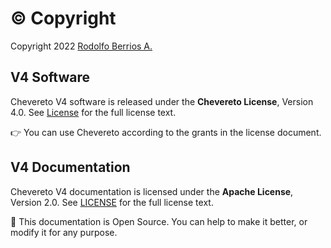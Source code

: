 # ©️ Copyright

Copyright 2022 [Rodolfo Berrios A.](https://rodolfoberrios.com/)

## V4 Software

Chevereto V4 software is released under the **Chevereto License**, Version 4.0. See [License](https://chevereto.com/license) for the full license text.

👉 You can use Chevereto according to the grants in the license document.

## V4 Documentation

Chevereto V4 documentation is licensed under the **Apache License**, Version 2.0. See [LICENSE](../../LICENSE) for the full license text.

💖 This documentation is Open Source. You can help to make it better, or modify it for any purpose.
